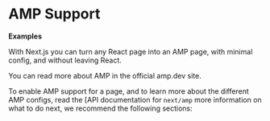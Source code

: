 # AMP Support



**Examples**

With Next.js you can turn any React page into an AMP page, with minimal config, and without leaving React.


You can read more about AMP in the official amp.dev site.


To enable AMP support for a page, and to learn more about the different AMP configs, read the [API documentation for `next/amp` more information on what to do next, we recommend the following sections:






